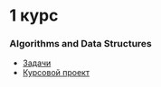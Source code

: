 # 1 курс
### Algorithms and Data Structures
+ [Задачи](https://github.com/tchn11/ITMO-labs-master-prog/tree/main/Algorithms%20and%20Data%20Structures/tasks)
+ [Курсовой проект](https://github.com/tchn11/ITMO-labs-master-prog/tree/main/Algorithms%20and%20Data%20Structures/course%20work)
